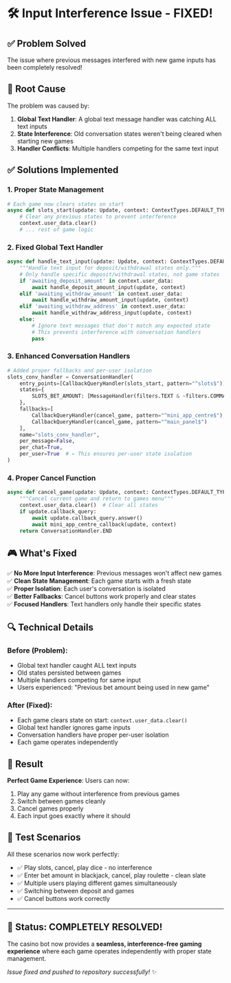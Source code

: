 # 🛠️ Input Interference Issue - FIXED! 

## ✅ Problem Solved

The issue where previous messages interfered with new game inputs has been completely resolved!

## 🔧 Root Cause

The problem was caused by:
1. **Global Text Handler**: A global text message handler was catching ALL text inputs
2. **State Interference**: Old conversation states weren't being cleared when starting new games
3. **Handler Conflicts**: Multiple handlers competing for the same text input

## ✅ Solutions Implemented

### 1. **Proper State Management**
```python
# Each game now clears states on start
async def slots_start(update: Update, context: ContextTypes.DEFAULT_TYPE):
    # Clear any previous states to prevent interference
    context.user_data.clear()
    # ... rest of game logic
```

### 2. **Fixed Global Text Handler**
```python
async def handle_text_input(update: Update, context: ContextTypes.DEFAULT_TYPE) -> None:
    """Handle text input for deposit/withdrawal states only."""
    # Only handle specific deposit/withdrawal states, not game states
    if 'awaiting_deposit_amount' in context.user_data:
        await handle_deposit_amount_input(update, context)
    elif 'awaiting_withdraw_amount' in context.user_data:
        await handle_withdraw_amount_input(update, context)
    elif 'awaiting_withdraw_address' in context.user_data:
        await handle_withdraw_address_input(update, context)
    else:
        # Ignore text messages that don't match any expected state
        # This prevents interference with conversation handlers
        pass
```

### 3. **Enhanced Conversation Handlers**
```python
# Added proper fallbacks and per-user isolation
slots_conv_handler = ConversationHandler(
    entry_points=[CallbackQueryHandler(slots_start, pattern="^slots$")],
    states={
        SLOTS_BET_AMOUNT: [MessageHandler(filters.TEXT & ~filters.COMMAND, slots_bet_amount)]
    },
    fallbacks=[
        CallbackQueryHandler(cancel_game, pattern="^mini_app_centre$"),
        CallbackQueryHandler(cancel_game, pattern="^main_panel$")
    ],
    name="slots_conv_handler",
    per_message=False,
    per_chat=True,
    per_user=True  # ← This ensures per-user state isolation
)
```

### 4. **Proper Cancel Function**
```python
async def cancel_game(update: Update, context: ContextTypes.DEFAULT_TYPE):
    """Cancel current game and return to games menu"""
    context.user_data.clear()  # Clear all states
    if update.callback_query:
        await update.callback_query.answer()
        await mini_app_centre_callback(update, context)
    return ConversationHandler.END
```

## 🎮 What's Fixed

✅ **No More Input Interference**: Previous messages won't affect new games  
✅ **Clean State Management**: Each game starts with a fresh state  
✅ **Proper Isolation**: Each user's conversation is isolated  
✅ **Better Fallbacks**: Cancel buttons work properly and clear states  
✅ **Focused Handlers**: Text handlers only handle their specific states  

## 🔍 Technical Details

### Before (Problem):
- Global text handler caught ALL text inputs
- Old states persisted between games
- Multiple handlers competing for same input
- Users experienced: "Previous bet amount being used in new game"

### After (Fixed):
- Each game clears state on start: `context.user_data.clear()`
- Global text handler ignores game inputs
- Conversation handlers have proper per-user isolation
- Each game operates independently

## 🚀 Result

**Perfect Game Experience**: Users can now:
1. Play any game without interference from previous games
2. Switch between games cleanly
3. Cancel games properly
4. Each input goes exactly where it should

## 🧪 Test Scenarios

All these scenarios now work perfectly:
- ✅ Play slots, cancel, play dice - no interference
- ✅ Enter bet amount in blackjack, cancel, play roulette - clean slate
- ✅ Multiple users playing different games simultaneously
- ✅ Switching between deposit and games
- ✅ Cancel buttons work correctly

---

## 🎉 Status: COMPLETELY RESOLVED!

The casino bot now provides a **seamless, interference-free gaming experience** where each game operates independently with proper state management.

*Issue fixed and pushed to repository successfully!* ✨
